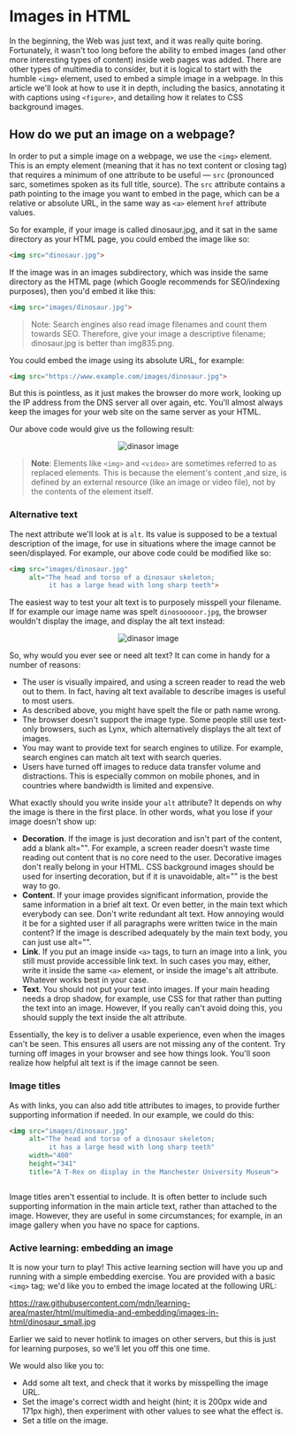 # Images in HTML

In the beginning, the Web was just text, and it was really quite boring. Fortunately, it wasn't too long before the ability to embed images (and other more interesting types of content) inside web pages was added. There are other types of multimedia to consider, but it is logical to start with the humble `<img>` element, used to embed a simple image in a webpage. In this article we'll look at how to use it in depth, including the basics, annotating it with captions using `<figure>`, and detailing how it relates to CSS background images.

## How do we put an image on a webpage?

In order to put a simple image on a webpage, we use the `<img>` element. This is an empty element (meaning that it has no text content or closing tag) that requires a minimum of one attribute to be useful — `src` (pronounced sarc, sometimes spoken as its full title, source). The `src` attribute contains a path pointing to the image you want to embed in the page, which can be a relative or absolute URL, in the same way as `<a>` element `href` attribute values.

So for example, if your image is called dinosaur.jpg, and it sat in the same directory as your HTML page, you could embed the image like so:
```html
<img src="dinosaur.jpg">
```

If the image was in an images subdirectory, which was inside the same directory as the HTML page (which Google recommends for SEO/indexing purposes), then you'd embed it like this:
```html
<img src="images/dinosaur.jpg">
```

>	Note: Search engines also read image filenames and count them towards SEO. Therefore, give your image a descriptive filename; dinosaur.jpg is better than img835.png.

You could embed the image using its absolute URL, for example:
```html
<img src="https://www.example.com/images/dinosaur.jpg">
```

But this is pointless, as it just makes the browser do more work, looking up the IP address from the DNS server all over again, etc. You'll almost always keep the images for your web site on the same server as your HTML.

Our above code would give us the following result:

<p align="center">
	<img src="images/dinosaur-image.png" alt="dinasor image">
</p>

>	<strong>Note</strong>: Elements like `<img>` and `<video>` are sometimes referred to as	replaced elements. This is because the element's content ,and size, is defined by an external resource (like an image or video file), not by the contents of the 		element itself. 

### Alternative text

The next attribute we'll look at is `alt`. Its value is supposed to be a textual description of the image, for use in situations where the image cannot be seen/displayed. For example, our above code could be modified like so:

```html
<img src="images/dinosaur.jpg"
     alt="The head and torso of a dinosaur skeleton;
          it has a large head with long sharp teeth">
```

The easiest way to test your alt text is to purposely misspell your filename. If for example our image name was spelt `dinosooooor.jpg`, the browser wouldn't display the image, and display the alt text instead:

<p align="center">
	<img src="images/alt-text.png" alt="dinasor image">
</p>

So, why would you ever see or need alt text? It can come in handy for a number of reasons:

* The user is visually impaired, and using a screen reader to read the web out to them. In fact, having alt text available to describe images is useful to most users.
* As described above, you might have spelt the file or path name wrong.
* The browser doesn't support the image type. Some people still use text-only browsers, such as Lynx, which alternatively displays the alt text of images.
* You may want to provide text for search engines to utilize. For example, search engines can match alt text with search queries.
* Users have turned off images to reduce data transfer volume and distractions. This is especially common on mobile phones, and in countries where bandwidth is limited and expensive.

What exactly should you write inside your `alt` attribute? It depends on why the image is there in the first place. In other words, what you lose if your image doesn't show up:

* <strong>Decoration</strong>. If the image is just decoration and isn't part of the content, add a blank alt="". For example, a screen reader doesn't waste time reading out content that is no core need to the user. Decorative images don't really belong in your HTML. CSS background images should be used for inserting decoration, but if it is unavoidable, alt="" is the best way to go.
* <strong>Content</strong>. If your image provides significant information, provide the same information in a brief alt text. Or even better, in the main text which everybody can see. Don't write redundant alt text. How annoying would it be for a sighted user if all paragraphs were written twice in the main content? If the image is described adequately by the main text body, you can just use alt="".
* <strong>Link</strong>. If you put an image inside `<a>` tags, to turn an image into a link, you still must provide accessible link text. In such cases you may, either, write it inside the same `<a>` element, or inside the image's alt attribute. Whatever works best in your case.
* <strong>Text</strong>. You should not put your text into images. If your main heading needs a drop shadow, for example, use CSS for that rather than putting the text into an image. However, If you really can't avoid doing this, you should supply the text inside the alt attribute.

Essentially, the key is to deliver a usable experience, even when the images can't be seen. This ensures all users are not missing any of the content. Try turning off images in your browser and see how things look. You'll soon realize how helpful alt text is if the image cannot be seen.

### Image titles

As with links, you can also add title attributes to images, to provide further supporting information if needed. In our example, we could do this:

```html
<img src="images/dinosaur.jpg"
     alt="The head and torso of a dinosaur skeleton;
          it has a large head with long sharp teeth"
     width="400"
     height="341"
     title="A T-Rex on display in the Manchester University Museum">
```

<p align="center">
	<img src="images/image-with-title.png" alt="">
</p>

Image titles aren't essential to include. It is often better to include such supporting information in the main article text, rather than attached to the image. However, they are useful in some circumstances; for example, in an image gallery when you have no space for captions.

### Active learning: embedding an image

It is now your turn to play! This active learning section will have you up and running with a simple embedding exercise. You are provided with a basic `<img>` tag; we'd like you to embed the image located at the following URL:

https://raw.githubusercontent.com/mdn/learning-area/master/html/multimedia-and-embedding/images-in-html/dinosaur_small.jpg

Earlier we said to never hotlink to images on other servers, but this is just for learning purposes, so we'll let you off this one time.

We would also like you to:

* Add some alt text, and check that it works by misspelling the image URL.
* Set the image's correct width and height (hint; it is 200px wide and 171px high), then experiment with other values to see what the effect is.
* Set a title on the image.

